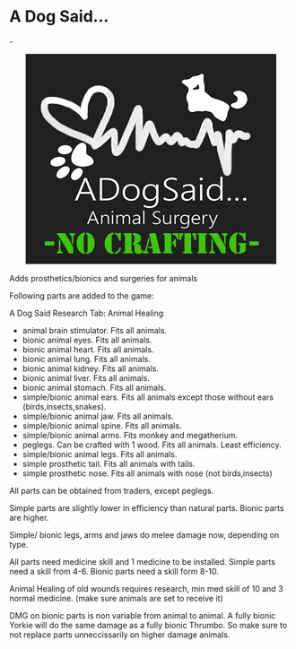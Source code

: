 # A Dog Said...

-<p align="center"><img src="/About/Preview.png" alt="ADogSaid"/></p>


Adds prosthetics/bionics and surgeries for animals

Following parts are added to the game:

A Dog Said Research Tab: Animal Healing

* animal brain stimulator. Fits all animals.
* bionic animal eyes. Fits all animals. 
* bionic animal heart. Fits all animals.
* bionic animal lung. Fits all animals.
* bionic animal kidney. Fits all animals.
* bionic animal liver. Fits all animals.
* bionic animal stomach. Fits all animals.
* simple/bionic animal ears. Fits all animals except those without ears (birds,insects,snakes).
* simple/bionic animal jaw. Fits all animals. 
* simple/bionic animal spine. Fits all animals.
* simple/bionic animal arms. Fits monkey and megatherium.
* peglegs. Can be crafted with 1 wood. Fits all animals. Least efficiency.
* simple/bionic animal legs. Fits all animals.
* simple prosthetic tail. Fits all animals with tails.
* simple prosthetic nose. Fits all animals with nose (not birds,insects)

All parts can be obtained from traders, except peglegs.

Simple parts are slightly lower in efficiency than natural parts. Bionic parts are higher.

Simple/ bionic legs, arms and jaws do melee damage now, depending on type.

All parts need medicine skill and 1 medicine to be installed. Simple parts need a skill from 4-6. Bionic parts need a skill form 8-10.

Animal Healing of old wounds requires research, min med skill of 10 and 3 normal medicine. (make sure animals are set to receive it)

DMG on bionic parts is non variable from animal to animal. A fully bionic Yorkie will do the same damage as a fully bionic Thrumbo.
So make sure to not replace parts unneccissarily on higher damage animals.
